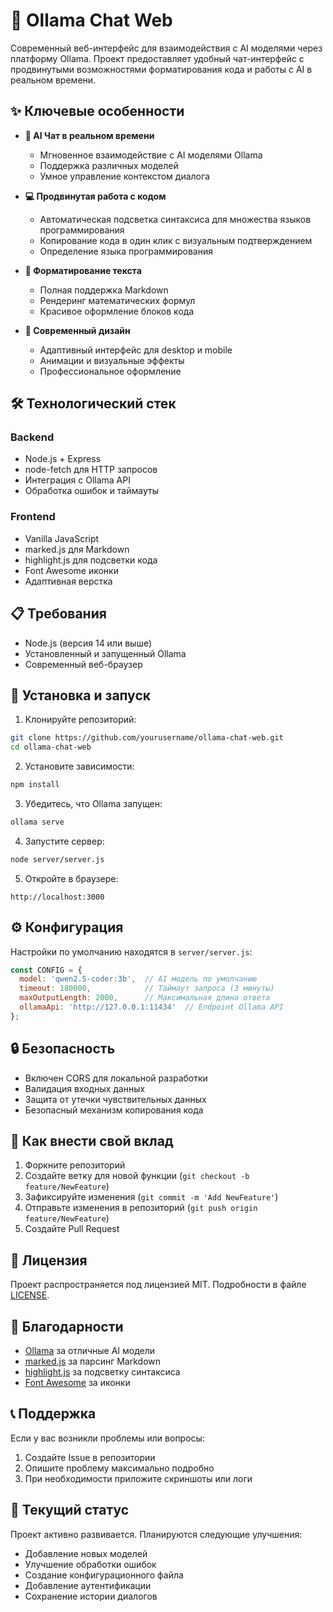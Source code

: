 # 🤖 Ollama Chat Web

Современный веб-интерфейс для взаимодействия с AI моделями через платформу Ollama. Проект предоставляет удобный чат-интерфейс с продвинутыми возможностями форматирования кода и работы с AI в реальном времени.

## ✨ Ключевые особенности

- **🎯 AI Чат в реальном времени**
  - Мгновенное взаимодействие с AI моделями Ollama
  - Поддержка различных моделей
  - Умное управление контекстом диалога

- **💻 Продвинутая работа с кодом**
  - Автоматическая подсветка синтаксиса для множества языков программирования
  - Копирование кода в один клик с визуальным подтверждением
  - Определение языка программирования

- **📝 Форматирование текста**
  - Полная поддержка Markdown
  - Рендеринг математических формул
  - Красивое оформление блоков кода

- **🎨 Современный дизайн**
  - Адаптивный интерфейс для desktop и mobile
  - Анимации и визуальные эффекты
  - Профессиональное оформление

## 🛠️ Технологический стек

### Backend
- Node.js + Express
- node-fetch для HTTP запросов
- Интеграция с Ollama API
- Обработка ошибок и таймауты

### Frontend
- Vanilla JavaScript
- marked.js для Markdown
- highlight.js для подсветки кода
- Font Awesome иконки
- Адаптивная верстка

## 📋 Требования

- Node.js (версия 14 или выше)
- Установленный и запущенный Ollama
- Современный веб-браузер

## 🚀 Установка и запуск

1. Клонируйте репозиторий:
```bash
git clone https://github.com/yourusername/ollama-chat-web.git
cd ollama-chat-web
```

2. Установите зависимости:
```bash
npm install
```

3. Убедитесь, что Ollama запущен:
```bash
ollama serve
```

4. Запустите сервер:
```bash
node server/server.js
```

5. Откройте в браузере:
```
http://localhost:3000
```

## ⚙️ Конфигурация

Настройки по умолчанию находятся в `server/server.js`:

```javascript
const CONFIG = {
  model: 'qwen2.5-coder:3b',  // AI модель по умолчанию
  timeout: 180000,            // Таймаут запроса (3 минуты)
  maxOutputLength: 2000,      // Максимальная длина ответа
  ollamaApi: 'http://127.0.0.1:11434'  // Endpoint Ollama API
};
```

## 🔒 Безопасность

- Включен CORS для локальной разработки
- Валидация входных данных
- Защита от утечки чувствительных данных
- Безопасный механизм копирования кода

## 🤝 Как внести свой вклад

1. Форкните репозиторий
2. Создайте ветку для новой функции (`git checkout -b feature/NewFeature`)
3. Зафиксируйте изменения (`git commit -m 'Add NewFeature'`)
4. Отправьте изменения в репозиторий (`git push origin feature/NewFeature`)
5. Создайте Pull Request

## 📝 Лицензия

Проект распространяется под лицензией MIT. Подробности в файле [LICENSE](LICENSE).

## 🙏 Благодарности

- [Ollama](https://ollama.ai/) за отличные AI модели
- [marked.js](https://marked.js.org/) за парсинг Markdown
- [highlight.js](https://highlightjs.org/) за подсветку синтаксиса
- [Font Awesome](https://fontawesome.com/) за иконки

## 📞 Поддержка

Если у вас возникли проблемы или вопросы:
1. Создайте Issue в репозитории
2. Опишите проблему максимально подробно
3. При необходимости приложите скриншоты или логи

## 🔄 Текущий статус

Проект активно развивается. Планируются следующие улучшения:
- Добавление новых моделей
- Улучшение обработки ошибок
- Создание конфигурационного файла
- Добавление аутентификации
- Сохранение истории диалогов
